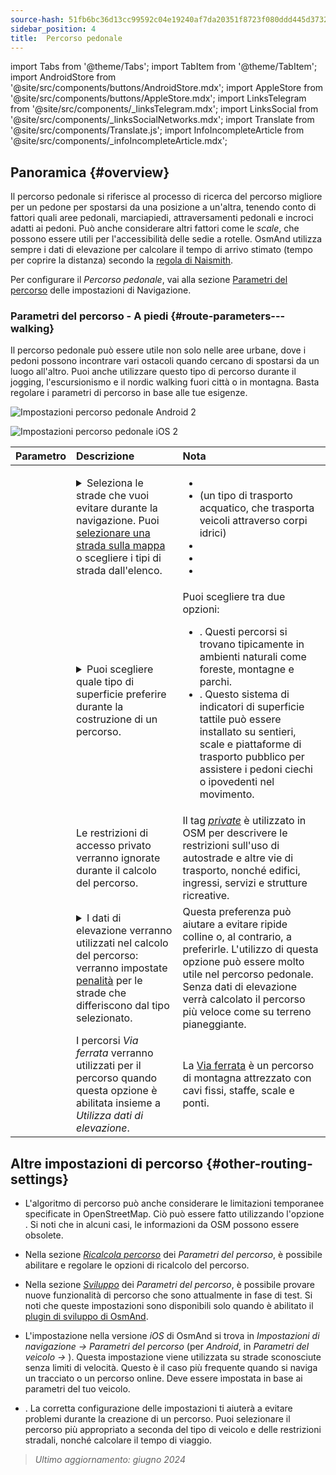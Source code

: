 ```yaml
---
source-hash: 51fb6bc36d13cc99592c04e19240af7da20351f8723f080ddd445d3732ef8b91
sidebar_position: 4
title:  Percorso pedonale
---
```

import Tabs from '@theme/Tabs';
import TabItem from '@theme/TabItem';
import AndroidStore from '@site/src/components/buttons/AndroidStore.mdx';
import AppleStore from '@site/src/components/buttons/AppleStore.mdx';
import LinksTelegram from '@site/src/components/_linksTelegram.mdx';
import LinksSocial from '@site/src/components/_linksSocialNetworks.mdx';
import Translate from '@site/src/components/Translate.js';
import InfoIncompleteArticle from '@site/src/components/_infoIncompleteArticle.mdx';



## Panoramica {#overview}

Il percorso pedonale si riferisce al processo di ricerca del percorso migliore per un pedone per spostarsi da una posizione a un'altra, tenendo conto di fattori quali aree pedonali, marciapiedi, attraversamenti pedonali e incroci adatti ai pedoni. Può anche considerare altri fattori come le *scale*, che possono essere utili per l'accessibilità delle sedie a rotelle. OsmAnd utilizza sempre i dati di elevazione per calcolare il tempo di arrivo stimato (tempo per coprire la distanza) secondo la [regola di Naismith](https://en.wikipedia.org/wiki/Naismith%27s_rule#Scarf's_equivalence_between_distance_and_climb).

Per configurare il *Percorso pedonale*, vai alla sezione [Parametri del percorso](../guidance/navigation-settings#route-parameters) delle impostazioni di Navigazione.

### Parametri del percorso - A piedi {#route-parameters---walking}

Il percorso pedonale può essere utile non solo nelle aree urbane, dove i pedoni possono incontrare vari ostacoli quando cercano di spostarsi da un luogo all'altro. Puoi anche utilizzare questo tipo di percorso durante il jogging, l'escursionismo e il nordic walking fuori città o in montagna. Basta regolare i parametri di percorso in base alle tue esigenze.

<Tabs groupId="operating-systems" queryString="current-os">

<TabItem value="android" label="Android">

![Impostazioni percorso pedonale Android 2](@site/static/img/navigation/routing/routing_pedestrian_settings_andr_2.png)

</TabItem>

<TabItem value="ios" label="iOS">

![Impostazioni percorso pedonale iOS 2](@site/static/img/navigation/routing/pedestrian_routing_ios.png)

</TabItem>

</Tabs>

| Parametro | Descrizione | Nota |
|:------------|:---------------|:---------------|
| *<Translate android="true" ids="impassable_road"/>* |  <details><summary> Seleziona le strade che vuoi evitare durante la navigazione. Puoi [selezionare una strada sulla mappa](../../map/map-context-menu/#avoid-road) o scegliere i tipi di strada dall'elenco.  </summary>![Evita strade Android](@site/static/img/navigation/routing/avoid_pedestrian_andr.png) </details>       | <ul><li> [<Translate android="true" ids="routing_attr_avoid_unpaved_name"/>](https://wiki.openstreetmap.org/wiki/Key:surface)</li><li>[<Translate android="true" ids="routing_attr_avoid_ferries_name"/>](https://wiki.openstreetmap.org/wiki/Ferries) (un tipo di trasporto acquatico, che trasporta veicoli attraverso corpi idrici)</li><li>[<Translate android="true" ids="routing_attr_avoid_stairs_name"/>](https://wiki.openstreetmap.org/wiki/Tag:highway%3Dsteps)</li><li>[<Translate android="true" ids="routing_attr_avoid_tunnels_name"/>](https://wiki.openstreetmap.org/wiki/Key:tunnel)</li><li>[<Translate android="true" ids="routing_attr_avoid_motorway_name"/>](https://wiki.openstreetmap.org/wiki/Tag:highway%3Dmotorway)</li></ul>|
| *<Translate android="true" ids="prefer_in_routing_title"/>* | <details><summary> Puoi scegliere quale tipo di superficie preferire durante la costruzione di un percorso. </summary> ![Elevazione pedonale Android](@site/static/img/navigation/routing/prefer_pedestrian_andr.png)  </details>  | Puoi scegliere tra due opzioni:<ul><li>[<Translate android="true" ids="routing_attr_prefer_hiking_routes_name"/>](https://wiki.openstreetmap.org/wiki/Hiking#Tagging_ways,_points_and_areas). Questi percorsi si trovano tipicamente in ambienti naturali come foreste, montagne e parchi. </li><li>[<Translate android="true" ids="routing_attr_prefer_tactile_paving_name"/>](https://wiki.openstreetmap.org/wiki/Key:tactile_paving). Questo sistema di indicatori di superficie tattile può essere installato su sentieri, scale e piattaforme di trasporto pubblico per assistere i pedoni ciechi o ipovedenti nel movimento. </li></ul> |
| *<Translate android="true" ids="routing_attr_allow_private_name"/>* |  Le restrizioni di accesso privato verranno ignorate durante il calcolo del percorso.  | Il tag *[private](https://wiki.openstreetmap.org/wiki/Key:access)* è utilizzato in OSM per descrivere le restrizioni sull'uso di autostrade e altre vie di trasporto, nonché edifici, ingressi, servizi e strutture ricreative.   |
|*<Translate android="true" ids="routing_attr_height_obstacles_name"/>* | <details><summary> I dati di elevazione verranno utilizzati nel calcolo del percorso: verranno impostate [penalità](../../../technical/osmand-file-formats/osmand-routing-xml.md#penalties-of-elevation-data) per le strade che differiscono dal tipo selezionato. </summary> ![Utilizza dati di elevazione Android](@site/static/img/navigation/routing/pedestrian_elevation_andr.png)  </details> | Questa preferenza può aiutare a evitare ripide colline o, al contrario, a preferirle. L'utilizzo di questa opzione può essere molto utile nel percorso pedonale. Senza dati di elevazione verrà calcolato il percorso più veloce come su terreno pianeggiante. |
|*<Translate android="true" ids="routing_attr_allow_via_ferrata_name"/>*| I percorsi *Via ferrata* verranno utilizzati per il percorso quando questa opzione è abilitata insieme a *Utilizza dati di elevazione*.  | La [Via ferrata](https://wiki.openstreetmap.org/wiki/Tag:highway%3Dvia_ferrata) è un percorso di montagna attrezzato con cavi fissi, staffe, scale e ponti. |


## Altre impostazioni di percorso {#other-routing-settings}

- L'algoritmo di percorso può anche considerare le limitazioni temporanee specificate in OpenStreetMap. Ciò può essere fatto utilizzando l'opzione *[<Translate android="true" ids="temporary_conditional_routing"/>](../routing/osmand-routing.md#consider-temporary-limitations)*. Si noti che in alcuni casi, le informazioni da OSM possono essere obsolete.

- Nella sezione [*Ricalcola percorso*](../../navigation/guidance/navigation-settings.md#recalculate-route) dei *Parametri del percorso*, è possibile abilitare e regolare le opzioni di ricalcolo del percorso.

- Nella sezione [*Sviluppo*](../guidance/navigation-settings.md#development-settings) dei *Parametri del percorso*, è possibile provare nuove funzionalità di percorso che sono attualmente in fase di test. Si noti che queste impostazioni sono disponibili solo quando è abilitato il [plugin di sviluppo di OsmAnd](../../plugins/development.md).

- L'impostazione *[<Translate ios="true" ids="road_speeds"/>](../guidance/navigation-settings.md#road-speeds)* nella versione *iOS* di OsmAnd si trova in *Impostazioni di navigazione → Parametri del percorso* (per *Android*, in *Parametri del veicolo → [<Translate android="true" ids="default_speed_setting_title"/>](../guidance/navigation-settings.md#default-speed--road-speeds)*). Questa impostazione viene utilizzata su strade sconosciute senza limiti di velocità. Questo è il caso più frequente quando si naviga un tracciato o un percorso online. Deve essere impostata in base ai parametri del tuo veicolo.

- *[<Translate ios="true" ids="vehicle_parameters"/>](../guidance/navigation-settings.md#vehicle-parameters)*. La corretta configurazione delle impostazioni ti aiuterà a evitare problemi durante la creazione di un percorso. Puoi selezionare il percorso più appropriato a seconda del tipo di veicolo e delle restrizioni stradali, nonché calcolare il tempo di viaggio.

> *Ultimo aggiornamento: giugno 2024*
